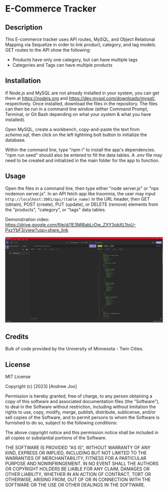 # E-Commerce Tracker

## Description

This E-commerce tracker uses API routes, MySQL, and Object Relational Mapping via Sequelize in order to link product, category, and tag models. GET routes to the API show the following:

* Products have only one category, but can have multiple tags
* Categories and Tags can have multiple products

## Installation

If Node.js and MySQL are not already installed in your system, you can get them at <https://nodejs.org> and <https://dev.mysql.com/downloads/mysql/>, respectively. Once installed, download the files in the repository. The files can then be run in a command line window (either Command Prompt, Terminal, or Git Bash depending on what your system & what you have installed).

Open MySQL, create a workbench, copy-and-paste the text from *schema.sql*, then click on the left lightning bolt button to initialize the database.

Within the command line, type "npm i" to install the app's dependencies. "npm run seed" should also be entered to fill the data tables. A *.env* file may need to be created and initialized in the main folder for the app to function.

## Usage

Open the files in a command line, then type either "node server.js" or "npx nodemon server.js". In an API fetch app like Insomnia, the user may input `http://localhost:3001/api/(table_name)` in the URL header, then GET (obtain), POST (create), PUT (update), or DELETE (remove) elements from the "products", "category", or "tags" data tables.

Demonstration video: <https://drive.google.com/file/d/1E3MiBabLrDw_ZXY3obXL1toU-PxzYbF3/view?usp=share_link>

![E Commerce API Example](assets/screenshot.jpg)

## Credits

Bulk of code provided by the University of Minnesota - Twin Cities.

## License

MIT License

Copyright (c) [2023] [Andrew Joo]

Permission is hereby granted, free of charge, to any person obtaining a copy
of this software and associated documentation files (the "Software"), to deal
in the Software without restriction, including without limitation the rights
to use, copy, modify, merge, publish, distribute, sublicense, and/or sell
copies of the Software, and to permit persons to whom the Software is
furnished to do so, subject to the following conditions:

The above copyright notice and this permission notice shall be included in all
copies or substantial portions of the Software.

THE SOFTWARE IS PROVIDED "AS IS", WITHOUT WARRANTY OF ANY KIND, EXPRESS OR
IMPLIED, INCLUDING BUT NOT LIMITED TO THE WARRANTIES OF MERCHANTABILITY,
FITNESS FOR A PARTICULAR PURPOSE AND NONINFRINGEMENT. IN NO EVENT SHALL THE
AUTHORS OR COPYRIGHT HOLDERS BE LIABLE FOR ANY CLAIM, DAMAGES OR OTHER
LIABILITY, WHETHER IN AN ACTION OF CONTRACT, TORT OR OTHERWISE, ARISING FROM,
OUT OF OR IN CONNECTION WITH THE SOFTWARE OR THE USE OR OTHER DEALINGS IN THE
SOFTWARE.
